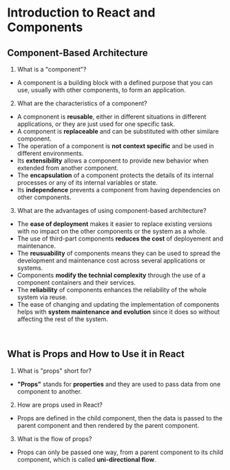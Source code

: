 # Introduction to React and Components

## Component-Based Architecture
1. What is a "component"?
* A component is a building block with a defined purpose that you can use, usually with other components, to form an application.
2. What are the characteristics of a component?
* A compnonent is **reusable**, either in different situations in different applications, or they are just used for one specific task.
* A component is **replaceable** and can be substituted with other similare component.
* The operation of a component is **not context specific** and be used in different environments.
* Its **extensibility** allows a component to provide new behavior when extended from another component.
* The **encapsulation** of a component protects the details of its internal processes or any of its internal variables or state.
* Its **independence** prevents a component from having dependencies on other components.
3. What are the advantages of using component-based architecture?
* The **ease of deployment** makes it easier to replace existing versions with no impact on the other components or the system as a whole.
* The use of third-part components **reduces the cost** of deployement and maintenance.
* The **reusuability** of components means they can be used to spread the development and maintenance cost across several applications or systems.
* Components **modify the technial complexity** through the use of a component containers and their services.
* The **reliability** of components enhances the reliability of the whole system via reuse.
* The ease of changing and updating the implementation of components helps with **system maintenance and evolution** since it does so without affecting the rest of the system.

<br/>

## What is Props and How to Use it in React
1. What is "props" short for?
* **"Props"** stands for **properties** and they are used to pass data from one component to another.
2. How are props used in React?
* Props are defined in the child component, then the data is passed to the parent component and then rendered by the parent component.
3. What is the flow of props?
* Props can only be passed one way, from a parent component to its child component, which is called **uni-directional flow**.
